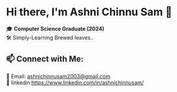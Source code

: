 # Hi there, I'm Ashni Chinnu Sam 👋

🎓 **Computer Science Graduate (2024)**  
🛠️   Simply-Learning
     Brewed leaves..

   




  


## 📫 **Connect with Me:**  
📧 Email: ashnichinnusam2003@gmail.com  
🔗 linkedin:https://www.linkedin.com/in/ashnichinnusam/  

